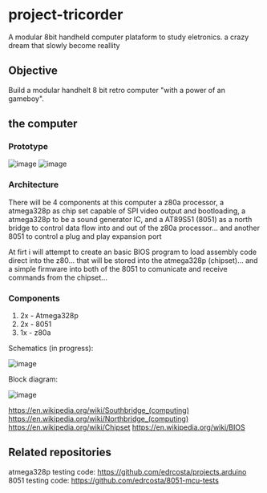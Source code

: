 # project-tricorder

A modular 8bit handheld computer plataform to study eletronics. 
a crazy dream that slowly become reallity 

## Objective 

Build a modular handhelt 8 bit retro computer "with a power of an gameboy".

## the computer 

### Prototype 

![image](https://user-images.githubusercontent.com/3594012/129946228-5372357b-6732-480a-ae3c-3ba592b1518f.png)
![image](https://user-images.githubusercontent.com/3594012/129946258-13c03898-69d1-4f19-8981-056742ff2baf.png)


### Architecture

There will be 4 components at this computer a z80a processor, a atmega328p as chip set capable of SPI video output and bootloading, a atmega328p to be a sound generator IC, and a AT89S51 (8051) as a north bridge to control data flow into and out of the z80a processor... and another 8051 to control a plug and play expansion port 

At firt i will attempt to create an basic BIOS program to load assembly code direct into the z80... that will be stored into the atmega328p (chipset)... and a simple firmware into both of the 8051 to comunicate and receive commands from the chipset... 

### Components 

1. 2x - Atmega328p 
2. 2x - 8051 
3. 1x - z80a

Schematics (in progress): 

![image](https://user-images.githubusercontent.com/3594012/128116066-58a8413d-4160-4418-8acc-8078fc7dd635.png)

Block diagram: 

![image](https://user-images.githubusercontent.com/3594012/128116848-bf59ea1c-448e-4fd6-adf5-2a03c9dc9903.png)

https://en.wikipedia.org/wiki/Southbridge_(computing)
https://en.wikipedia.org/wiki/Northbridge_(computing)
https://en.wikipedia.org/wiki/Chipset
https://en.wikipedia.org/wiki/BIOS

## Related repositories 

atmega328p testing code: https://github.com/edrcosta/projects.arduino 
8051 testing code: https://github.com/edrcosta/8051-mcu-tests
